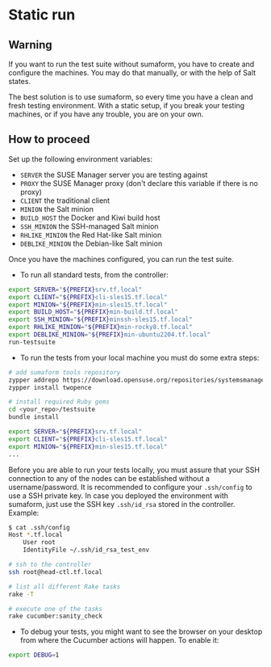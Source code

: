 # Static run

## Warning

If you want to run the test suite without sumaform, you have to create and configure the machines.
You may do that manually, or with the help of Salt states.

The best solution is to use sumaform, so every time you have a clean and fresh testing environment.
With a static setup, if you break your testing machines, or if you have any trouble, you are on your own.

## How to proceed

Set up the following environment variables:

* `SERVER` the SUSE Manager server you are testing against
* `PROXY` the SUSE Manager proxy (don't declare this variable if there is no proxy)
* `CLIENT` the traditional client
* `MINION` the Salt minion
* `BUILD_HOST` the Docker and Kiwi build host
* `SSH_MINION` the SSH-managed Salt minion
* `RHLIKE_MINION` the Red Hat-like Salt minion
* `DEBLIKE_MINION` the Debian-like Salt minion

Once you have the machines configured, you can run the test suite.

* To run all standard tests, from the controller:

```bash
export SERVER="${PREFIX}srv.tf.local"
export CLIENT="${PREFIX}cli-sles15.tf.local"
export MINION="${PREFIX}min-sles15.tf.local"
export BUILD_HOST="${PREFIX}min-build.tf.local"
export SSH_MINION="${PREFIX}minssh-sles15.tf.local"
export RHLIKE_MINION="${PREFIX}min-rocky8.tf.local"
export DEBLIKE_MINION="${PREFIX}min-ubuntu2204.tf.local"
run-testsuite
```

* To run the tests from your local machine you must do some extra steps:

```bash
# add sumaform tools repository
zypper addrepo https://download.opensuse.org/repositories/systemsmanagement:/sumaform:/tools/openSUSE_Tumbleweed/
zypper install twopence

# install required Ruby gems
cd <your_repo>/testsuite
bundle install

export SERVER="${PREFIX}srv.tf.local"
export CLIENT="${PREFIX}cli-sles15.tf.local"
export MINION="${PREFIX}min-sles15.tf.local"
...
```

Before you are able to run your tests locally, you must assure that your SSH connection to any of the nodes can be
established without a username/password.
It is recommended to configure your `.ssh/config` to use a SSH private key.
In case you deployed the environment with sumaform, just use the SSH key `.ssh/id_rsa` stored in the controller.
Example:

```bash
$ cat .ssh/config
Host *.tf.local
    User root
    IdentityFile ~/.ssh/id_rsa_test_env

# ssh to the controller
ssh root@head-ctl.tf.local

# list all different Rake tasks
rake -T

# execute one of the tasks
rake cucumber:sanity_check
```

* To debug your tests, you might want to see the browser on your desktop from where the Cucumber actions will happen.
To enable it:

```bash
export DEBUG=1
```
